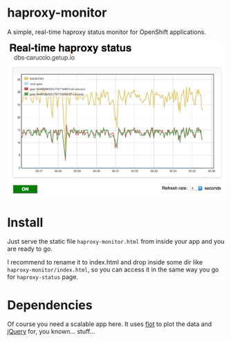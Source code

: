 haproxy-monitor
===============

A simple, real-time haproxy status monitor for OpenShift applications.

![Screenshot](screenshot.png)

Install
=======

Just serve the static file `haproxy-monitor.html` from inside your app and you are ready to go.

I recommend to rename it to index.html and drop inside some dir like `haproxy-monitor/index.html`, so you can access it in the same way you go for `haproxy-status` page.

Dependencies
============

Of course you need a scalable app here.
It uses [flot](https://github.com/flot/flot/) to plot the data and [jQuery](http://jquery.com/) for, you known... stuff...
